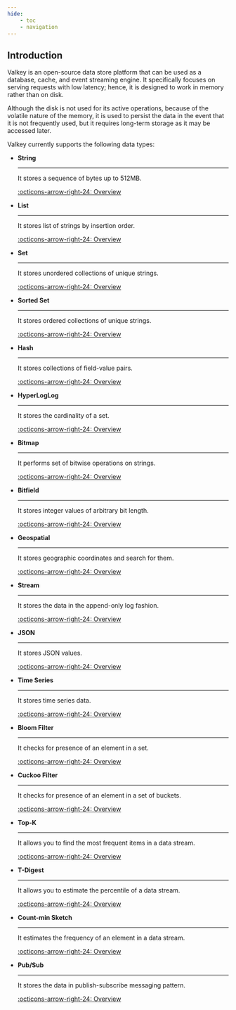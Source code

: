 ```yaml
---
hide:
    - toc
    - navigation
---
```

## Introduction

Valkey is an open-source data store platform that can be used as a database, cache, and event streaming engine. It specifically focuses on serving requests with low latency; hence, it is designed to work in memory rather than on disk.

Although the disk is not used for its active operations, because of the volatile nature of the memory, it is used to persist the data in the event that it is not frequently used, but it requires long-term storage as it may be accessed later.


Valkey currently supports the following data types:

<div class="grid cards" markdown>

-  __String__

    ---

    It stores a sequence of bytes up to 512MB.

    [:octicons-arrow-right-24: Overview](en/data-types/string.md)

-   __List__

    ---

    It stores list of strings by insertion order.

    [:octicons-arrow-right-24: Overview](en/data-types/list.md)

-  __Set__

    ---

    It stores unordered collections of unique strings.

    [:octicons-arrow-right-24: Overview](en/data-types/set.md)


-   __Sorted Set__

    ---

    It stores ordered collections of unique strings.

    [:octicons-arrow-right-24: Overview](en/data-types/sorted-set.md)

-  __Hash__

    ---

    It stores collections of field-value pairs.

    [:octicons-arrow-right-24: Overview](en/data-types/hash.md)

-   __HyperLogLog__

    ---

    It stores the cardinality of a set.

    [:octicons-arrow-right-24: Overview](en/data-types/hyperloglog.md)

-  __Bitmap__

    ---

    It performs set of bitwise operations on strings.

    [:octicons-arrow-right-24: Overview](en/data-types/bitmap.md)


-   __Bitfield__

    ---

    It stores integer values of arbitrary bit length.

    [:octicons-arrow-right-24: Overview](en/data-types/bitfield.md)

-  __Geospatial__

    ---

    It stores geographic coordinates and search for them.

    [:octicons-arrow-right-24: Overview](en/data-types/geospatial.md)

-   __Stream__

    ---

    It stores the data in the append-only log fashion.

    [:octicons-arrow-right-24: Overview](en/data-types/stream.md)

-   __JSON__

    ---

    It stores JSON values.

    [:octicons-arrow-right-24: Overview](en/data-types/json.md)

-  __Time Series__

    ---

    It stores time series data.

    [:octicons-arrow-right-24: Overview](en/data-types/time-series.md)


-   __Bloom Filter__

    ---

    It checks for presence of an element in a set.

    [:octicons-arrow-right-24: Overview](en/data-types/bloom-filter.md)

-  __Cuckoo Filter__

    ---

    It checks for presence of an element in a set of buckets.

    [:octicons-arrow-right-24: Overview](en/data-types/cuckoo-filter.md)


-  __Top-K__

    ---

    It allows you to find the most frequent items in a data stream.

    [:octicons-arrow-right-24: Overview](en/data-types/top-k.md)


-   __T-Digest__

    ---

    It allows you to estimate the percentile of a data stream.

    [:octicons-arrow-right-24: Overview](en/data-types/t-digest.md)

-   __Count-min Sketch__

    ---

    It estimates the frequency of an element in a data stream.

    [:octicons-arrow-right-24: Overview](en/data-types/count-min-sketch.md)

-   __Pub/Sub__

    ---

    It stores the data in publish-subscribe messaging pattern.

    [:octicons-arrow-right-24: Overview](en/data-types/pub-sub.md)

</div>
